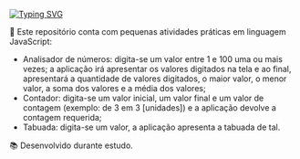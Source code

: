 <a href="https://git.io/typing-svg"><img src="https://readme-typing-svg.herokuapp.com?font=Inconsolata&size=26&pause=1000&color=7E9F82&width=435&lines=Atividades+em+JavaScript" alt="Typing SVG" /></a>
<div>
🔭 Este repositório conta com pequenas atividades práticas em linguagem JavaScript:
<ul>
<li>Analisador de números: digita-se um valor entre 1 e 100 uma ou mais vezes; a aplicação irá apresentar os valores digitados na tela e ao final, apresentará a quantidade de valores digitados, o maior valor, o menor valor, a soma dos valores e a média dos valores;</li>
<li>Contador: digita-se um valor inicial, um valor final e um valor de contagem (exemplo: de 3 em 3 [unidades]) e a aplicação devolve a contagem requerida;</li>
<li>Tabuada: digita-se um valor, a aplicação apresenta a tabuada de tal.</li>
</ul>
📚 Desenvolvido durante estudo.
</div>
